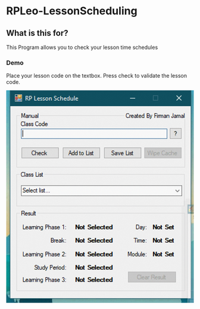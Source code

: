 # RPLeo-LessonScheduling

## What is this for?
This Program allows you to check your lesson time schedules

### Demo
Place your lesson code on the textbox.
Press check to validate the lesson code.

![alt text](https://raw.githubusercontent.com/firmanjml/RPLeo-LessonScheduling/master/clip0002.gif)
